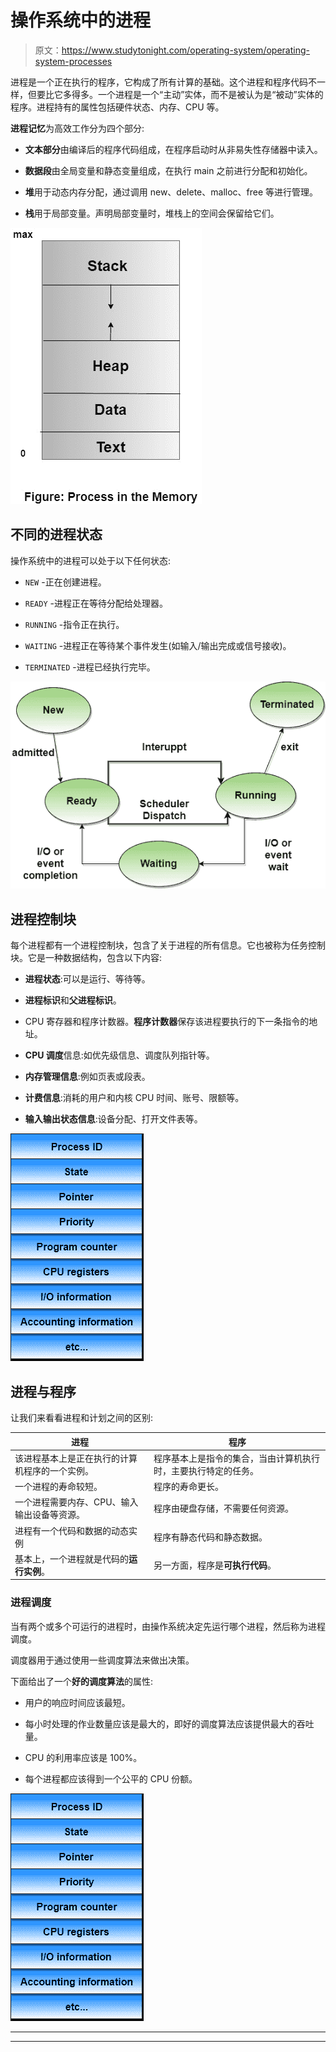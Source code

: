 # 操作系统中的进程

> 原文：<https://www.studytonight.com/operating-system/operating-system-processes>

进程是一个正在执行的程序，它构成了所有计算的基础。这个进程和程序代码不一样，但要比它多得多。一个进程是一个“主动”实体，而不是被认为是“被动”实体的程序。进程持有的属性包括硬件状态、内存、CPU 等。

**进程记忆**为高效工作分为四个部分:

*   **文本部分**由编译后的程序代码组成，在程序启动时从非易失性存储器中读入。

*   **数据段**由全局变量和静态变量组成，在执行 main 之前进行分配和初始化。

*   **堆**用于动态内存分配，通过调用 new、delete、malloc、free 等进行管理。

*   **栈**用于局部变量。声明局部变量时，堆栈上的空间会保留给它们。

![process in OS](img/0bcde186dc5f09cc21f6d6a98ca27b62.png)

## 不同的进程状态

操作系统中的进程可以处于以下任何状态:

*   `NEW` -正在创建进程。

*   `READY` -进程正在等待分配给处理器。

*   `RUNNING` -指令正在执行。

*   `WAITING` -进程正在等待某个事件发生(如输入/输出完成或信号接收)。

*   `TERMINATED` -进程已经执行完毕。

![process states](img/40d5af318959616538327d2ed9421410.png)

## 进程控制块

每个进程都有一个进程控制块，包含了关于进程的所有信息。它也被称为任务控制块。它是一种数据结构，包含以下内容:

*   **进程状态**:可以是运行、等待等。

*   **进程标识**和**父进程标识**。

*   CPU 寄存器和程序计数器。**程序计数器**保存该进程要执行的下一条指令的地址。

*   **CPU 调度**信息:如优先级信息、调度队列指针等。

*   **内存管理信息**:例如页表或段表。

*   **计费信息**:消耗的用户和内核 CPU 时间、账号、限额等。

*   **输入输出状态信息**:设备分配、打开文件表等。

![process control block](img/5ad85ff9ecc14edc20d71433209e9cd9.png)

## 进程与程序

让我们来看看进程和计划之间的区别:

| 进程 | 程序 |
| --- | --- |
| 该进程基本上是正在执行的计算机程序的一个实例。 | 程序基本上是指令的集合，当由计算机执行时，主要执行特定的任务。 |
| 一个进程的寿命较短。 | 程序的寿命更长。 |
| 一个进程需要内存、CPU、输入输出设备等资源。 | 程序由硬盘存储，不需要任何资源。 |
| 进程有一个代码和数据的动态实例 | 程序有静态代码和静态数据。 |
| 基本上，一个进程就是代码的**运行实例**。 | 另一方面，程序是**可执行代码**。 |

### 进程调度

当有两个或多个可运行的进程时，由操作系统决定先运行哪个进程，然后称为进程调度。

调度器用于通过使用一些调度算法来做出决策。

下面给出了一个**好的调度算法**的属性:

*   用户的响应时间应该最短。

*   每小时处理的作业数量应该是最大的，即好的调度算法应该提供最大的吞吐量。

*   CPU 的利用率应该是 100%。

*   每个进程都应该得到一个公平的 CPU 份额。

![process scheduling](img/5ad85ff9ecc14edc20d71433209e9cd9.png)

* * *

* * *